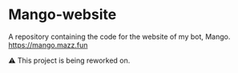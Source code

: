 # Mango-website
A repository containing the code for the website of my bot, Mango. https://mango.mazz.fun

⚠ This project is being reworked on.
